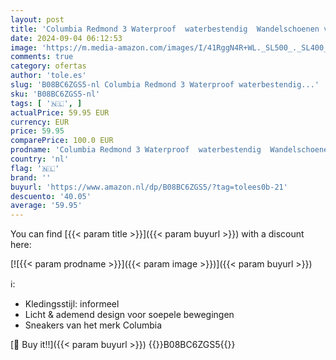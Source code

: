 ```yaml
---
layout: post
title: 'Columbia Redmond 3 Waterproof  waterbestendig  Wandelschoenen voor Heren  Bruin  Pebble/Dark Sienna   42.5 EU'
date: 2024-09-04 06:12:53
image: 'https://m.media-amazon.com/images/I/41RggN4R+WL._SL500_._SL400_.jpg'
comments: true
category: ofertas
author: 'tole.es'
slug: 'B08BC6ZGS5-nl Columbia Redmond 3 Waterproof waterbestendig...'
sku: 'B08BC6ZGS5-nl'
tags: [ '🇳🇱', ]
actualPrice: 59.95 EUR
currency: EUR
price: 59.95
comparePrice: 100.0 EUR
prodname: 'Columbia Redmond 3 Waterproof  waterbestendig  Wandelschoenen voor Heren  Bruin  Pebble/Dark Sienna   42.5 EU'
country: 'nl'
flag: '🇳🇱'
brand: ''
buyurl: 'https://www.amazon.nl/dp/B08BC6ZGS5/?tag=tolees0b-21'
descuento: '40.05'
average: '59.95'
---
```


You can find [{{< param title >}}]({{< param buyurl >}}) with a discount here:

[![{{< param prodname >}}]({{< param image >}})]({{< param buyurl >}})

ℹ️:

- Kledingsstijl: informeel
- Licht & ademend design voor soepele bewegingen
- Sneakers van het merk Columbia

[🛒 Buy it!!]({{< param buyurl >}})
{{<world>}}B08BC6ZGS5{{</world>}}
